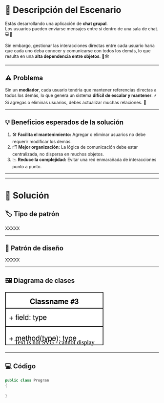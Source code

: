 # 💬 Descripción del Escenario

Estás desarrollando una aplicación de **chat grupal**.  
Los usuarios pueden enviarse mensajes entre sí dentro de una sala de chat. 💻📱

Sin embargo, gestionar las interacciones directas entre cada usuario haría que cada uno deba conocer y comunicarse con todos los demás, lo que resulta en una **alta dependencia entre objetos**. 🧩🕸️

---

## ⚠️ Problema

Sin un **mediador**, cada usuario tendría que mantener referencias directas a todos los demás, lo que genera un sistema **difícil de escalar y mantener**. ⚡  
Si agregas o eliminas usuarios, debes actualizar muchas relaciones. 🔁

---

## 💡 Beneficios esperados de la solución

1. 🛠️ **Facilita el mantenimiento:** Agregar o eliminar usuarios no debe requerir modificar los demás.
2. 🗂️ **Mejor organización:** La lógica de comunicación debe estar centralizada, no dispersa en muchos objetos.
3. 📉 **Reduce la complejidad:** Evitar una red enmarañada de interacciones punto a punto.

___
___

# 🧩 Solución

## 🏷️ Tipo de patrón

XXXXX

___
## 🧠 Patrón de diseño

XXXXX

___
## 🖼️ Diagrama de clases

![Diagrama de clases](../Diagramas/Clases__Ejercicio_3.drawio.svg)

___
## 💻 Código

```csharp
public class Program
{
    
}
```
